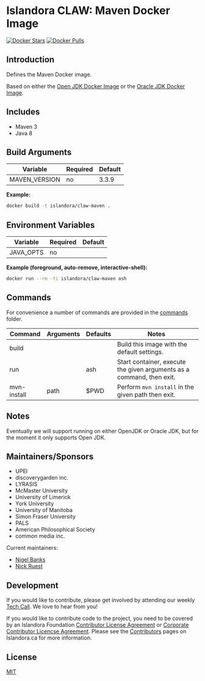 # Islandora CLAW: Maven Docker Image

[![Docker Stars](https://img.shields.io/docker/stars/islandora/claw-maven.svg)](https://hub.docker.com/r/islandora/claw-maven/)
[![Docker Pulls](https://img.shields.io/docker/pulls/islandora/claw-maven.svg)](https://hub.docker.com/r/islandora/claw-maven/)

## Introduction

Defines the Maven Docker image.

Based on either the [Open JDK Docker Image](https://github.com/Islandora-CLAW/docker-open-jdk) or the [Oracle JDK Docker Image](https://github.com/Islandora-CLAW/docker-oracle-jdk).

## Includes

* Maven 3
* Java 8

## Build Arguments

| Variable      | Required | Default |
|---------------|----------|---------|
| MAVEN_VERSION | no       |   3.3.9 |

**Example:**
```bash
docker build -t islandora/claw-maven .
```

## Environment Variables

| Variable  | Required | Default |
|-----------|----------|---------|
| JAVA_OPTS | no       |         |

**Example (foreground, auto-remove, interactive-shell):**
```bash
docker run --rm -ti islandora/claw-maven ash
```

## Commands

For convenience a number of commands are provided in the [commands](/commands) folder.

| Command     | Arguments | Defaults | Notes                                                                 |
|-------------|-----------|----------|-----------------------------------------------------------------------|
| build       |           |          | Build this image with the default settings.                           |
| run         |           | ash      | Start container, execute the given arguments as a command, then exit. |
| mvn-install | path      | $PWD     | Perform ```mvn install``` in the given path then exit.                |

## Notes

Eventually we will support running on either OpenJDK or Oracle JDK, but for the moment it only supports Open JDK.

## Maintainers/Sponsors

* UPEI
* discoverygarden inc.
* LYRASIS
* McMaster University
* University of Limerick
* York University
* University of Manitoba
* Simon Fraser University
* PALS
* American Philosophical Society
* common media inc.

Current maintainers:

* [Nigel Banks](https://github.com/nigelgbanks)
* [Nick Ruest](https://github.com/ruebot)

## Development

If you would like to contribute, please get involved by attending our weekly [Tech Call](https://github.com/Islandora-CLAW/CLAW/wiki). We love to hear from you!

If you would like to contribute code to the project, you need to be covered by an Islandora Foundation [Contributor License Agreement](http://islandora.ca/sites/default/files/islandora_cla.pdf) or [Corporate Contributor Licencse Agreement](http://islandora.ca/sites/default/files/islandora_ccla.pdf). Please see the [Contributors](http://islandora.ca/resources/contributors) pages on Islandora.ca for more information.

## License

[MIT](https://opensource.org/licenses/MIT)
